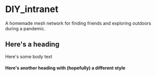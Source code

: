 # DIY_intranet
A homemade mesh network for finding friends and exploring outdoors during a pandemic.
## Here's a heading

Here's some body text 

#### Here's another heading with (hopefully) a different style
